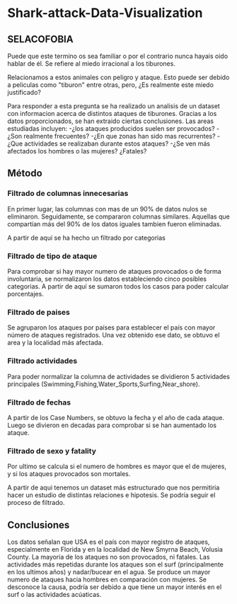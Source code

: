 # Shark-attack-Data-Visualization


## SELACOFOBIA 

Puede que este termino os sea familiar o por el contrario nunca hayais oido hablar de él. Se refiere al miedo irracional a los tiburones. 

Relacionamos a estos animales con peligro y ataque. Esto puede ser debido a peliculas como "tiburon" entre otras, pero, ¿Es realmente este miedo justificado? 

Para responder a esta pregunta se ha realizado un analisis de un dataset con informacion acerca de distintos ataques de tiburones. 
Gracias a los datos proporcionados, se han extraido ciertas conclusiones. Las areas estudiadas incluyen:
 -¿los ataques producidos suelen ser provocados?
 -¿Son realmente frecuentes?
 -¿En que zonas han sido mas recurrentes?
 -¿Que actividades se realizaban durante estos ataques? 
 -¿Se ven más afectados los hombres o las mujeres? ¿Fatales?
 
 ## Método
 
 ### Filtrado de columnas innecesarias

En primer lugar, las columnas con mas de un 90% de datos nulos se eliminaron. 
Seguidamente, se compararon columnas similares. Aquellas que compartían más del 90% de los datos iguales tambien fueron eliminadas. 

A partir de aquí se ha hecho un filtrado por categorias

### Filtrado de tipo de ataque

Para comprobar si hay mayor numero de ataques provocados o de forma involuntaria, se normalizaron los datos estableciendo cinco posibles categorias. A partir de aquí se sumaron todos los casos para poder calcular porcentajes. 

### Filtrado de paises 

Se agruparon los ataques por países para establecer el país con mayor número de ataques registrados. Una vez obtenido ese dato, se obtuvo el area y la localidad más afectada. 

### Filtrado actividades 

Para poder normalizar la columna de actividades se dividieron 5 actividades principales (Swimming,Fishing,Water_Sports,Surfing,Near_shore). 

### Filtrado de fechas

A partir de los Case Numbers, se obtuvo la fecha y el año de cada ataque. Luego se divieron en decadas para comprobar si se han aumentado los ataque.

### Filtrado de sexo y fatality

Por ultimo se calcula si el numero de hombres es mayor que el de mujeres, y si los ataques provocados son mortales. 

A partir de aqui tenemos un dataset más estructurado que nos permitiria hacer un estudio de distintas relaciones e hipotesis. Se podría seguir el proceso de filtrado. 

## Conclusiones

Los datos señalan que USA es el país con mayor registro de ataques, especialmente en Florida y en la localidad de New Smyrna Beach, Volusia County. La mayoria de los ataques no son provocados, ni fatales. Las actividades más repetidas durante los ataques son el surf (principalmente en los ultimos años) y nadar/bucear en el agua. Se produce un mayor numero de ataques hacia hombres en comparación con mujeres. Se desconoce la causa, podría ser debido a que tiene un mayor interés en el surf o las actividades acúaticas. 